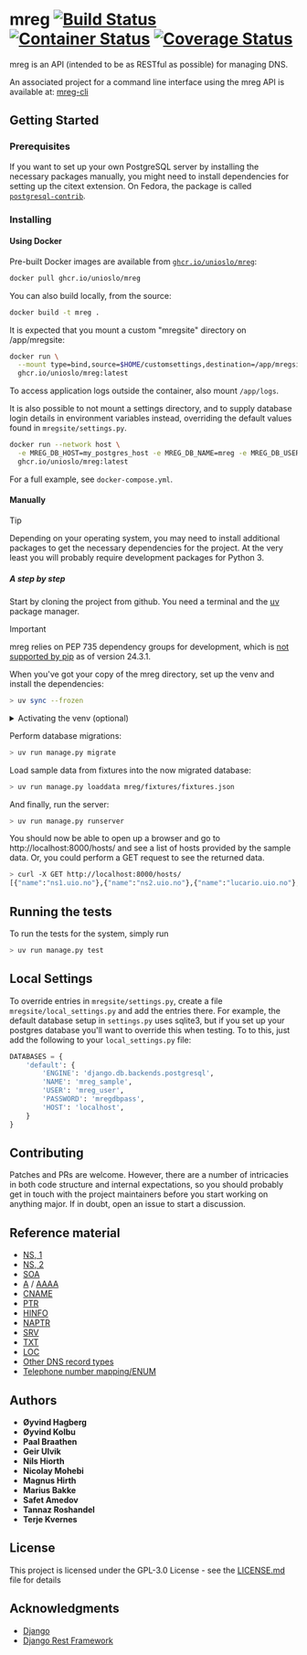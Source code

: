 # mreg [![Build Status](https://github.com/unioslo/mreg/actions/workflows/test.yml/badge.svg)](https://github.com/unioslo/mreg/actions/workflows/test.yml) [![Container Status](https://github.com/unioslo/mreg/actions/workflows/container-image.yml/badge.svg)](https://github.com/unioslo/mreg/actions/workflows/container-image.yml) [![Coverage Status](https://coveralls.io/repos/github/unioslo/mreg/badge.svg?branch=master)](https://coveralls.io/github/unioslo/mreg?branch=master)
mreg is an API (intended to be as RESTful as possible) for managing DNS.

An associated project for a command line interface using the mreg API is available at:
[mreg-cli](https://github.com/unioslo/mreg-cli/)

## Getting Started

### Prerequisites

If you want to set up your own PostgreSQL server by installing the necessary packages manually, you might need to install dependencies for setting up the citext extension. On Fedora, the package is called [`postgresql-contrib`](https://packages.fedoraproject.org/pkgs/postgresql/postgresql-contrib/).

### Installing

#### Using Docker

Pre-built Docker images are available from [`ghcr.io/unioslo/mreg`](https://ghcr.io/unioslo/mreg):

```bash
docker pull ghcr.io/unioslo/mreg
```

You can also build locally, from the source:

```bash
docker build -t mreg .
```

It is expected that you mount a custom "mregsite" directory on /app/mregsite:

```bash
docker run \
  --mount type=bind,source=$HOME/customsettings,destination=/app/mregsite,readonly \
  ghcr.io/unioslo/mreg:latest
```

To access application logs outside the container, also mount `/app/logs`.

It is also possible to not mount a settings directory, and to supply database login details in environment variables instead, overriding the default values found in `mregsite/settings.py`.

```bash
docker run --network host \
  -e MREG_DB_HOST=my_postgres_host -e MREG_DB_NAME=mreg -e MREG_DB_USER=mreg -e MREG_DB_PASSWORD=mreg \
  ghcr.io/unioslo/mreg:latest
```

For a full example, see `docker-compose.yml`.

#### Manually

> [!TIP] 
> Depending on your operating system, you may need to install additional packages to get the necessary dependencies for the project. At the very least you will probably require development packages for Python 3.

##### A step by step

Start by cloning the project from github. You need a terminal and the [uv](https://docs.astral.sh/uv/) package manager.

> [!IMPORTANT]  
> mreg relies on PEP 735 dependency groups for development, which is [not supported by pip](https://github.com/pypa/pip/issues/12963) as of version 24.3.1.

When you've got your copy of the mreg directory, set up the venv and install the dependencies:

```bash
> uv sync --frozen
```

<details>
  <summary>Activating the venv (optional)</summary>

Optionally, you can also activate the created virtual environment. However, we will use `uv run` to run the commands in the virtual environment in this guide, which foregoes the need to activate the environment.

```bash
. .venv/bin/activate
```

Activating the venv allows you to run the commands with `python` instead of `uv run`.
</details>

Perform database migrations:

```bash
> uv run manage.py migrate
```

Load sample data from fixtures into the now migrated database:

```bash
> uv run manage.py loaddata mreg/fixtures/fixtures.json
```

And finally, run the server:

```bash
> uv run manage.py runserver
```

You should now be able to open up a browser and go to http://localhost:8000/hosts/ and see
a list of hosts provided by the sample data. Or, you could perform a GET request to see
the returned data.

```bash
> curl -X GET http://localhost:8000/hosts/
[{"name":"ns1.uio.no"},{"name":"ns2.uio.no"},{"name":"lucario.uio.no"},{"name":"stewie.uio.no"},{"name":"vepsebol.uio.no"}
```

## Running the tests

To run the tests for the system, simply run

```bash
> uv run manage.py test
```

## Local Settings

To override entries in `mregsite/settings.py`, create a file `mregsite/local_settings.py` and add the entries there.
For example, the default database setup in `settings.py` uses sqlite3, but if you set up your postgres database
you'll want to override this when testing. To to this, just add the following to your `local_settings.py` file:

```python
DATABASES = {
    'default': {
        'ENGINE': 'django.db.backends.postgresql',
        'NAME': 'mreg_sample',
        'USER': 'mreg_user',
        'PASSWORD': 'mregdbpass',
        'HOST': 'localhost',
    }
}
```

## Contributing

Patches and PRs are welcome. However, there are a number of intricacies in both code structure and internal
expectations, so you should probably get in touch with the project maintainers before you start working on
anything major. If in doubt, open an issue to start a discussion.

## Reference material

* [NS, 1](http://help.dnsmadeeasy.com/managed-dns/dns-record-types/ns-record/)
* [NS, 2](https://www.digitalocean.com/community/questions/what-is-the-point-of-the-ns-records)
* [SOA](https://en.wikipedia.org/wiki/SOA_record)
* [A](https://en.wikipedia.org/wiki/List_of_DNS_record_types#A) / [AAAA](https://en.wikipedia.org/wiki/IPv6_address#Domain_Name_System)
* [CNAME](https://en.wikipedia.org/wiki/CNAME_record)
* [PTR](https://en.wikipedia.org/wiki/List_of_DNS_record_types#PTR)
* [HINFO](https://en.wikipedia.org/wiki/List_of_DNS_record_types#HINFO)
* [NAPTR](https://en.wikipedia.org/wiki/NAPTR_record)
* [SRV](https://en.wikipedia.org/wiki/SRV_record)
* [TXT](https://en.wikipedia.org/wiki/TXT_record)
* [LOC](https://en.wikipedia.org/wiki/LOC_record)
* [Other DNS record types](https://en.wikipedia.org/wiki/List_of_DNS_record_types)
* [Telephone number mapping/ENUM](https://en.wikipedia.org/wiki/Telephone_number_mapping)

## Authors

* **Øyvind Hagberg**
* **Øyvind Kolbu**
* **Paal Braathen**
* **Geir Ulvik**
* **Nils Hiorth**
* **Nicolay Mohebi**
* **Magnus Hirth**
* **Marius Bakke**
* **Safet Amedov**
* **Tannaz Roshandel**
* **Terje Kvernes**

## License

This project is licensed under the GPL-3.0 License - see the [LICENSE.md](LICENSE.md) file for details

## Acknowledgments

* [Django](https://www.djangoproject.com/)
* [Django Rest Framework](http://www.django-rest-framework.org/)
